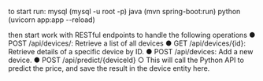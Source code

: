 to start run:
mysql (mysql -u root -p)
java (mvn spring-boot:run) 
python (uvicorn app:app --reload)

then start work with RESTful endpoints to handle the following operations
● POST /api/devices/: Retrieve a list of all devices
● GET /api/devices/{id}: Retrieve details of a specific device by ID.
● POST /api/devices: Add a new device.
● POST /api/predict/{deviceId}
○ This will call the Python API to predict the price, and save the result in the device entity here.


